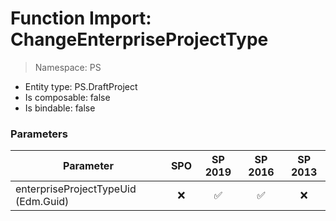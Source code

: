 # Function Import: ChangeEnterpriseProjectType

> Namespace: PS

- Entity type: PS.DraftProject
- Is composable: false
- Is bindable: false

### Parameters

Parameter | SPO | SP 2019 | SP 2016 | SP 2013
----------|:---:|:-------:|:-------:|:-------:
enterpriseProjectTypeUid (Edm.Guid) | ❌ | ✅ | ✅ | ❌